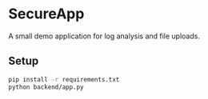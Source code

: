 # SecureApp

A small demo application for log analysis and file uploads.

## Setup

```bash
pip install -r requirements.txt
python backend/app.py
```
